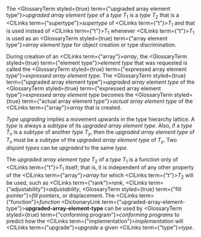  



The <GlossaryTerm styled={true} term={"upgraded array element type"}><i>upgraded array element type</i></GlossaryTerm> of a *type T*<sub>1</sub> is a *type T*<sub>2</sub> that is a <ClLinks  term={"supertype"}><i>supertype</i></ClLinks> of <ClLinks  term={"t"}><i>T</i></ClLinks><sub>1</sub> and that is used instead of <ClLinks  term={"t"}><i>T</i></ClLinks><sub>1</sub> whenever <ClLinks  term={"t"}><i>T</i></ClLinks><sub>1</sub> is used as an <GlossaryTerm styled={true} term={"array element type"}><i>array element type</i></GlossaryTerm> for object creation or type discrimination. 



During creation of an <ClLinks  term={"array"}><i>array</i></ClLinks>, the <GlossaryTerm styled={true} term={"element type"}><i>element type</i></GlossaryTerm> that was requested is called the <GlossaryTerm styled={true} term={"expressed array element type"}><i>expressed array element type</i></GlossaryTerm>. The <GlossaryTerm styled={true} term={"upgraded array element type"}><i>upgraded array element type</i></GlossaryTerm> of the <GlossaryTerm styled={true} term={"expressed array element type"}><i>expressed array element type</i></GlossaryTerm> becomes the <GlossaryTerm styled={true} term={"actual array element type"}><i>actual array element type</i></GlossaryTerm> of the <ClLinks  term={"array"}><i>array</i></ClLinks> that is created. 



<i>Type upgrading</i> implies a movement upwards in the type hierarchy lattice. A <i>type</i> is always a <i>subtype</i> of its <i>upgraded array element type</i>. Also, if a <i>type T<sub>x</sub></i> is a <i>subtype</i> of another <i>type T<sub>y</sub></i>, then the <i>upgraded array element type</i> of <i>T<sub>x</sub></i> must be a <i>subtype</i> of the <i>upgraded array element type</i> of <i>T<sub>y</sub></i>. Two <i>disjoint types</i> can be <i>upgraded</i> to the same <i>type</i>. 



The *upgraded array element type T*<sub>2</sub> of a *type T*<sub>1</sub> is a function only of <ClLinks  term={"t"}><i>T</i></ClLinks><sub>1</sub> itself; that is, it is independent of any other property of the <ClLinks  term={"array"}><i>array</i></ClLinks> for which <ClLinks  term={"t"}><i>T</i></ClLinks><sub>2</sub> will be used, such as <ClLinks  term={"rank"}><i>rank</i></ClLinks>, <ClLinks  term={"adjustability"}><i>adjustability</i></ClLinks>, <GlossaryTerm styled={true} term={"fill pointer"}><i>fill pointers</i></GlossaryTerm>, or displacement. The <ClLinks  term={"function"}><i>function</i></ClLinks> <DictionaryLink  term={"upgraded-array-element-type"}><b>upgraded-array-element-type</b></DictionaryLink> can be used by <GlossaryTerm styled={true} term={"conforming program"}><i>conforming programs</i></GlossaryTerm> to predict how the <ClLinks  term={"implementation"}><i>implementation</i></ClLinks> will <ClLinks  term={"upgrade"}><i>upgrade</i></ClLinks> a given <ClLinks  term={"type"}><i>type</i></ClLinks>. 



